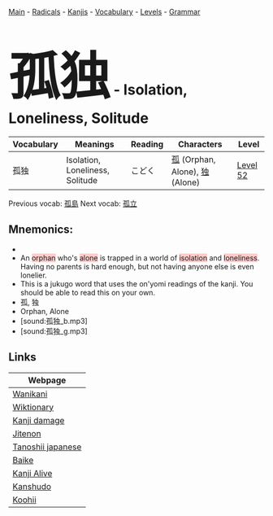 <style> bigfont {font-size: 100px}</style>
[Main](../README.md) -
[Radicals](../radicals.md) -
[Kanjis](../kanjis.md) -
[Vocabulary](../vocabulary.md) -
[Levels](../levels.md) -
[Grammar](../grammar.md)
# <bigfont> 孤独</bigfont> - Isolation, Loneliness, Solitude 

| Vocabulary | Meanings | Reading | Characters | Level |
| --- | --- | --- | --- | --- |
| 孤独 | Isolation, Loneliness, Solitude | こどく |  [孤](../kanjis/孤.md) (Orphan, Alone), [独](../kanjis/独.md) (Alone) | [Level 52](../levels/wk_level52.md) |

Previous vocab: [孤島](孤島.md) Next vocab: [孤立](孤立.md) 

## Mnemonics:

* 
* An <span style="background-color:#ffcccb"> orphan</span> who's <span style="background-color:#ffcccb"> alone</span> is trapped in a world of <span style="background-color:#ffcccb"> isolation</span> and <span style="background-color:#ffcccb"> loneliness</span>. Having no parents is hard enough, but not having anyone else is even lonelier.
* This is a jukugo word that uses the on'yomi readings of the kanji. You should be able to read this on your own.
* 孤, 独
* Orphan, Alone
* [sound:孤独_b.mp3]
* [sound:孤独_g.mp3]


## Links 

| Webpage |
| --- |
| [Wanikani          ](https://www.wanikani.com/kanji/孤独) |
| [Wiktionary        ](https://en.wiktionary.org/wiki/孤独) |
| [Kanji damage      ](http://www.kanjidamage.com/kanji/search?utf8=✓&q=孤独) |
| [Jitenon           ](https://jitenon.com/kanji/孤独) |
| [Tanoshii japanese ](https://www.tanoshiijapanese.com/dictionary/kanji.cfm?k=孤独) |
| [Baike             ](https://baike.baidu.com/item/孤独) |
| [Kanji Alive       ](https://app.kanjialive.com/孤独) |
| [Kanshudo          ](https://www.kanshudo.com/searchmn?q=孤独) |
| [Koohii            ](https://kanji.koohii.com/study/kanji/孤独) |
